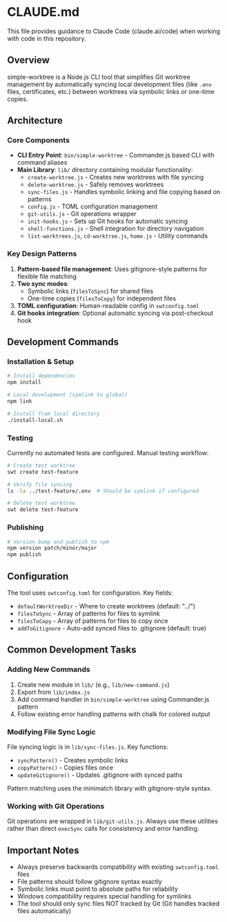 # CLAUDE.md

This file provides guidance to Claude Code (claude.ai/code) when working with code in this repository.

## Overview

simple-worktree is a Node.js CLI tool that simplifies Git worktree management by automatically syncing local development files (like `.env` files, certificates, etc.) between worktrees via symbolic links or one-time copies.

## Architecture

### Core Components

- **CLI Entry Point**: `bin/simple-worktree` - Commander.js based CLI with command aliases
- **Main Library**: `lib/` directory containing modular functionality:
  - `create-worktree.js` - Creates new worktrees with file syncing
  - `delete-worktree.js` - Safely removes worktrees  
  - `sync-files.js` - Handles symbolic linking and file copying based on patterns
  - `config.js` - TOML configuration management
  - `git-utils.js` - Git operations wrapper
  - `init-hooks.js` - Sets up Git hooks for automatic syncing
  - `shell-functions.js` - Shell integration for directory navigation
  - `list-worktrees.js`, `cd-worktree.js`, `home.js` - Utility commands

### Key Design Patterns

1. **Pattern-based file management**: Uses gitignore-style patterns for flexible file matching
2. **Two sync modes**: 
   - Symbolic links (`filesToSync`) for shared files
   - One-time copies (`filesToCopy`) for independent files
3. **TOML configuration**: Human-readable config in `swtconfig.toml`
4. **Git hooks integration**: Optional automatic syncing via post-checkout hook

## Development Commands

### Installation & Setup

```bash
# Install dependencies
npm install

# Local development (symlink to global)
npm link

# Install from local directory
./install-local.sh
```

### Testing

Currently no automated tests are configured. Manual testing workflow:

```bash
# Create test worktree
swt create test-feature

# Verify file syncing
ls -la ../test-feature/.env  # Should be symlink if configured

# Delete test worktree
swt delete test-feature
```

### Publishing

```bash
# Version bump and publish to npm
npm version patch/minor/major
npm publish
```

## Configuration

The tool uses `swtconfig.toml` for configuration. Key fields:
- `defaultWorktreeDir` - Where to create worktrees (default: "../")
- `filesToSync` - Array of patterns for files to symlink
- `filesToCopy` - Array of patterns for files to copy once
- `addToGitignore` - Auto-add synced files to .gitignore (default: true)

## Common Development Tasks

### Adding New Commands

1. Create new module in `lib/` (e.g., `lib/new-command.js`)
2. Export from `lib/index.js`
3. Add command handler in `bin/simple-worktree` using Commander.js pattern
4. Follow existing error handling patterns with chalk for colored output

### Modifying File Sync Logic

File syncing logic is in `lib/sync-files.js`. Key functions:
- `syncPattern()` - Creates symbolic links
- `copyPattern()` - Copies files once
- `updateGitignore()` - Updates .gitignore with synced paths

Pattern matching uses the minimatch library with gitignore-style syntax.

### Working with Git Operations

Git operations are wrapped in `lib/git-utils.js`. Always use these utilities rather than direct `execSync` calls for consistency and error handling.

## Important Notes

- Always preserve backwards compatibility with existing `swtconfig.toml` files
- File patterns should follow gitignore syntax exactly
- Symbolic links must point to absolute paths for reliability
- Windows compatibility requires special handling for symlinks
- The tool should only sync files NOT tracked by Git (Git handles tracked files automatically)
